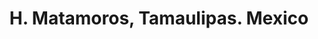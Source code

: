 ---
title: H. Matamoros, Tamaulipas. Mexico
url: /h-matamoros-tamaulipas-mexico/
latitude: 25.858
longitude: -97.537
---